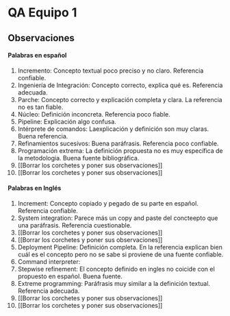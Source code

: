 # QA Equipo 1
## Observaciones
#### Palabras en español
1. Incremento: Concepto textual poco preciso y no claro. Referencia confiable.
2. Ingeniería de Integración: Concepto correcto, explica qué es. Referencia adecuada.
3. Parche: Concepto correcto y explicación completa y clara. La referencia no es tan fiable.
4. Núcleo: Definición inconcreta. Referencia poco fiable.
5. Pipeline: Explicación algo confusa.
6. Intérprete de comandos: Laexplicación y definición son muy claras. Buena referencia. 
7. Refinamientos sucesivos: Buena paráfrasis. Referencia poco confiable.
8. Programación extrema: La definición propuesta no es muy específica de la metodologia. Buena fuente bibliográfica.
9. [[Borrar los corchetes y poner sus observaciones]]
10. [[Borrar los corchetes y poner sus observaciones]]
#### Palabras en Inglés
1. Increment: Concepto copiado y pegado de su parte en español. Referencia confiable.
2. System integration: Parece más un copy and paste del concteepto que una paráfrasis. Referencia cuestionable.
3. [[Borrar los corchetes y poner sus observaciones]]
4. [[Borrar los corchetes y poner sus observaciones]]
5. Deployment Pipeline: Definición completa. En la referencia explican bien cuál es el concepto pero no se sabe si proviene de una fuente confiable.
6. Command interpreter:
7. Stepwise refinement: El concepto definido en ingles no coicide con el propuesto en español. Buena fuente.
8. Extreme programming: Paráfrasis muy similar a la definición textual. Referencia adecuada. 
9. [[Borrar los corchetes y poner sus observaciones]]
10. [[Borrar los corchetes y poner sus observaciones]]
